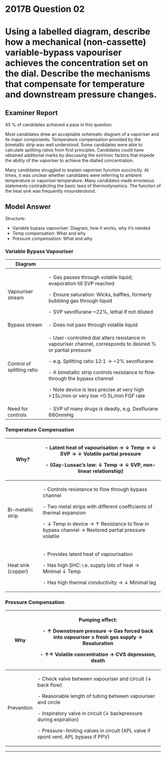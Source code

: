 # 2017B Question 02 
# Using a labelled diagram, describe how a mechanical (non-cassette) variable-bypass vapouriser achieves the concentration set on the dial. Describe the mechanisms that compensate for temperature and downstream pressure changes.


## Examiner Report
45 % of candidates achieved a pass in this question.


Most candidates drew an acceptable schematic diagram of a vaporiser and its major components. Temperature compensation provided by the bimetallic strip was well understood. Some candidates were able to calculate splitting ratios from first principles. Candidates could have obtained additional marks by discussing the extrinsic factors that impede the ability of the vaporiser to achieve the dialled concentration.


Many candidates struggled to explain vaporiser function succinctly. At times, it was unclear whether candidates were referring to ambient temperature or vaporiser temperature. Many candidates made erroneous statements contradicting the basic laws of thermodynamics. The function of the heat sink was frequently misunderstood.

## Model Answer
Structure:
- Variable bypass vapouriser: Diagram, how it works, why it’s needed
- Temp compensation: What and why
- Pressure compensation: What and why

### Variable Bypass Vapouriser

|Diagram||
| -- | -- |
|Vapouriser stream|<p>- Gas passes through volatile liquid; evaporation till SVP reached</p><p>- Ensure saturation: Wicks, baffles, formerly bubbling gas through liquid</p><p>- SVP sevoflurane ~22%, lethal if not diluted</p>|
|Bypass stream|- Does not pass through volatile liquid|
|Control of splitting ratio|<p>- User-controlled dial alters resistance in vapouriser channel, corresponds to desired % or partial pressure</p><p>- e.g. Splitting ratio 12:1 → ~2% sevoflurane</p><p>- A bimetallic strip controls resistance to flow through the bypass channel</p><p>- Note device is less precise at very high >15L/min or very low <0.5L/min FGF rate</p>|
|Need for controls|- SVP of many drugs is deadly, e.g. Desflurane 660mmHg|

### Temperature Compensation

|Why?|<p>- Latent heat of vapourisation → ↓ Temp → ↓ SVP → ↓ Volatile partial pressure</p><p>- (Gay-Lussac’s law: ↓ Temp → ↓ SVP, non-linear relationship)</p>|
| -- | -- |
|Bi-metallic strip|<p>- Controls resistance to flow through bypass channel</p><p>- Two metal strips with different coefficients of thermal expansion</p><p>- ↓ Temp in device → ↑ Resistance to flow in bypass channel → Restored partial pressure volatile</p>|
|Heat sink (copper)|<p>- Provides latent heat of vapourisation</p><p>- Has high SHC: i.e. supply lots of heat → Minimal ↓ Temp</p><p>- Has high thermal conductivity → ↓ Minimal lag</p>|

### Pressure Compensation

|Why|<p>Pumping effect:</p><p>- ↑ Downstream pressure → Gas forced back into vapouriser ± fresh gas supply → Resaturation</p><p>- ↑↑ Volatile concentration → CVS depression, death</p>|
| -- | -- |
|Prevention|<p>- Check valve between vapouriser and circuit (↓ back flow)</p><p>- Reasonable length of tubing between vapouriser and circle</p><p>- Inspiratory valve in circuit (↓ backpressure during expiration)</p><p>- Pressure-limiting valves in circuit (APL valve if spont vent, APL bypass if PPV)</p>|



--- 

